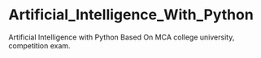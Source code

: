 # Artificial_Intelligence_With_Python
Artificial Intelligence with Python Based On MCA college university, competition exam.
